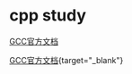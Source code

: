 # cpp study

<a href="https://gcc.gnu.org/onlinedocs/" target="_blank">GCC官方文档</a>

[GCC官方文档]([链接URL](https://gcc.gnu.org/onlinedocs/)){target="_blank"}
